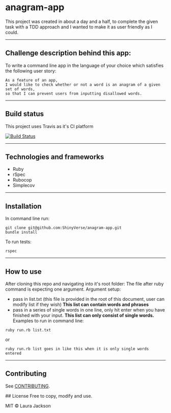 # anagram-app

This project was created in about a day and a half, to complete the given task with a TDD approach and I wanted to make it as user friendly as I could.

_____

## Challenge description behind this app:

To write a command line app in the language of your choice which satisfies the following user story:
```
As a feature of an app,
I would like to check whether or not a word is an anagram of a given set of words,
so that I can prevent users from inputting disallowed words.
```
_____

## Build status

This project uses Travis as it's CI platform

[![Build Status](https://travis-ci.com/ShinyVerse/anagram-app.svg?branch=master)](https://travis-ci.com/ShinyVerse/anagram-app)

_____

## Technologies and frameworks

- Ruby
- rSpec
- Rubocop
- Simplecov

_____

## Installation
In command line run:
```
git clone git@github.com:ShinyVerse/anagram-app.git
bundle install
```

To run tests:
```
rspec
```
_____

## How to use

After cloning this repo and navigating into it's root folder:
The file after ruby command is expecting one argument.
Argument setup:
- pass in list.txt (this file is provided in the root of this document, user can modify list if they wish) **This list can contain words and phrases**
- pass in a series of single words in one line, only hit enter when you have finished with your input. **This list can only consist of single words.**
Examples to run in command line:
```
ruby run.rb list.txt
```
or
```
ruby run.rb list goes in like this when it is only single words entered
```
_____

## Contributing

See [CONTRIBUTING](https://github.com/ShinyVerse/anagram-app/blob/master/CONTRIBUTING.md).

## License
Free to copy, modify and use.

MIT © Laura Jackson

